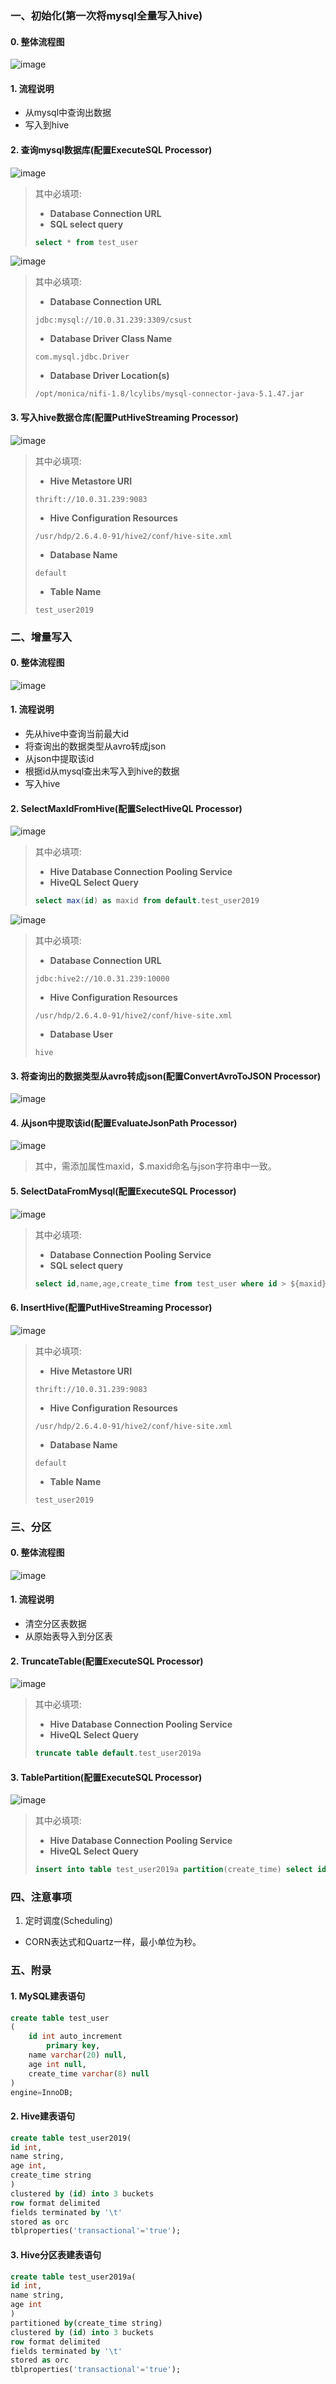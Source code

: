 ### 一、初始化(第一次将mysql全量写入hive)

#### 0. 整体流程图 

![image](https://upload-images.jianshu.io/upload_images/17802167-bee6d82634de685a.png?imageMogr2/auto-orient/strip%7CimageView2/2/w/1240)

#### 1. 流程说明

* 从mysql中查询出数据
* 写入到hive

#### 2. 查询mysql数据库(配置ExecuteSQL Processor)

![image](https://upload-images.jianshu.io/upload_images/17802167-ba3c109af46aeff3.png?imageMogr2/auto-orient/strip%7CimageView2/2/w/1240)

> 其中必填项:
> * **Database Connection URL**
> * **SQL select query**
> ```sql
> select * from test_user
> ```



![image](https://upload-images.jianshu.io/upload_images/17802167-34e7a4c221b07647.png?imageMogr2/auto-orient/strip%7CimageView2/2/w/1240)

> 其中必填项:
>
> * **Database Connection URL**
>
> ```properties
> jdbc:mysql://10.0.31.239:3309/csust
> ```
>
> * **Database Driver Class Name**
>
> ```properties
> com.mysql.jdbc.Driver
> ```
>
> * **Database Driver Location(s)**
>
> ```properties
> /opt/monica/nifi-1.8/lcylibs/mysql-connector-java-5.1.47.jar
> ```




#### 3. 写入hive数据仓库(配置PutHiveStreaming Processor)

![image](https://upload-images.jianshu.io/upload_images/17802167-a442e41631a7d119.png?imageMogr2/auto-orient/strip%7CimageView2/2/w/1240)

> 其中必填项:
>
> * **Hive Metastore URI**
>
> ```properties
> thrift://10.0.31.239:9083
> ```
>
> * **Hive Configuration Resources**
>
> ```properties
> /usr/hdp/2.6.4.0-91/hive2/conf/hive-site.xml
> ```
>
> * **Database Name**
>
> ```properties
> default
> ```
>
> * **Table Name**
>
> ```properties
> test_user2019
> ```

### 二、增量写入

#### 0. 整体流程图

![image](https://upload-images.jianshu.io/upload_images/17802167-2b8659364cd775e7.png?imageMogr2/auto-orient/strip%7CimageView2/2/w/1240)

#### 1. 流程说明

* 先从hive中查询当前最大id
* 将查询出的数据类型从avro转成json
* 从json中提取该id
* 根据id从mysql查出未写入到hive的数据
* 写入hive

#### 2. SelectMaxIdFromHive(配置SelectHiveQL Processor)

![image](https://upload-images.jianshu.io/upload_images/17802167-1a2e7e864424b6e7.png?imageMogr2/auto-orient/strip%7CimageView2/2/w/1240)

> 其中必填项:
> * **Hive Database Connection Pooling Service**
> * **HiveQL Select Query**
> ```sql
> select max(id) as maxid from default.test_user2019
> ```

![image](https://upload-images.jianshu.io/upload_images/17802167-f1f7c89b1e644444.png?imageMogr2/auto-orient/strip%7CimageView2/2/w/1240)
> 其中必填项:
>
> * **Database Connection URL**
>
> ```properties
> jdbc:hive2://10.0.31.239:10000
> ```
>
> * **Hive Configuration Resources**
>
> ```properties
> /usr/hdp/2.6.4.0-91/hive2/conf/hive-site.xml
> ```
>
> * **Database User**
>
> ```properties
> hive
> ```

#### 3. 将查询出的数据类型从avro转成json(配置ConvertAvroToJSON Processor)

![image](https://upload-images.jianshu.io/upload_images/17802167-05d73c3e13b18ea7.png?imageMogr2/auto-orient/strip%7CimageView2/2/w/1240)

#### 4. 从json中提取该id(配置EvaluateJsonPath Processor)

![image](https://upload-images.jianshu.io/upload_images/17802167-4bffc0b86f49e39d.png?imageMogr2/auto-orient/strip%7CimageView2/2/w/1240)

> 其中，需添加属性maxid，$.maxid命名与json字符串中一致。

#### 5. SelectDataFromMysql(配置ExecuteSQL Processor)

![image](https://upload-images.jianshu.io/upload_images/17802167-1343a6d15c3b6794.png?imageMogr2/auto-orient/strip%7CimageView2/2/w/1240)

> 其中必填项:
>
> * **Database Connection Pooling Service**
> * **SQL select query**
>
> ```sql
> select id,name,age,create_time from test_user where id > ${maxid} and ${maxid} is not null
> ```



#### 6. InsertHive(配置PutHiveStreaming Processor)

![image](https://upload-images.jianshu.io/upload_images/17802167-2301fb7c0929cfa9.png?imageMogr2/auto-orient/strip%7CimageView2/2/w/1240)
> 其中必填项:
>
> * **Hive Metastore URI**
>
> ```properties
> thrift://10.0.31.239:9083
> ```
>
> * **Hive Configuration Resources**
>
> ```properties
> /usr/hdp/2.6.4.0-91/hive2/conf/hive-site.xml
> ```
>
> * **Database Name**
>
> ```properties
> default
> ```
>
> * **Table Name**
>
> ```properties
> test_user2019
> ```



### 三、分区

#### 0. 整体流程图

![image](https://upload-images.jianshu.io/upload_images/17802167-755bd7b12d2e78a5.png?imageMogr2/auto-orient/strip%7CimageView2/2/w/1240)

#### 1. 流程说明

* 清空分区表数据
* 从原始表导入到分区表

#### 2. TruncateTable(配置ExecuteSQL Processor)

![image](https://upload-images.jianshu.io/upload_images/17802167-a741c7542cd2fd4d.png?imageMogr2/auto-orient/strip%7CimageView2/2/w/1240)

> 其中必填项:
> * **Hive Database Connection Pooling Service**
> * **HiveQL Select Query**
> ```sql
> truncate table default.test_user2019a
> ```

#### 3. TablePartition(配置ExecuteSQL Processor)

![image](https://upload-images.jianshu.io/upload_images/17802167-f4ca0c064be144d5.png?imageMogr2/auto-orient/strip%7CimageView2/2/w/1240)
> 其中必填项:
> * **Hive Database Connection Pooling Service**
> * **HiveQL Select Query**
> ```sql
> insert into table test_user2019a partition(create_time) select id, name, age, create_time from test_user2019
> ```



### 四、注意事项

1. 定时调度(Scheduling)

* CORN表达式和Quartz一样，最小单位为秒。



### 五、附录

#### 1. MySQL建表语句

```sql
create table test_user
(
	id int auto_increment
		primary key,
	name varchar(20) null,
	age int null,
	create_time varchar(8) null
)
engine=InnoDB;
```



#### 2. Hive建表语句

```sql
create table test_user2019(
id int,
name string,
age int,
create_time string
)
clustered by (id) into 3 buckets
row format delimited
fields terminated by '\t'
stored as orc
tblproperties('transactional'='true');
```



#### 3. Hive分区表建表语句

```sql
create table test_user2019a(
id int,
name string,
age int
)
partitioned by(create_time string)
clustered by (id) into 3 buckets
row format delimited
fields terminated by '\t'
stored as orc
tblproperties('transactional'='true');
```

